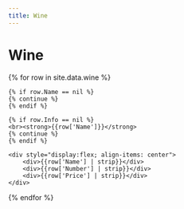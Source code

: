 ```yaml
---
title: Wine
---
```


# Wine

<div>
  {% for row in site.data.wine %}
  
    {% if row.Name == nil %}
    {% continue %}
    {% endif %}

    {% if row.Info == nil %}
    <br><strong>{{row['Name']}}</strong>
    {% continue %}
    {% endif %}
   
    <div style="display:flex; align-items: center">
        <div>{{row['Name'] | strip}}</div>
        <div>{{row['Number'] | strip}}</div>
        <div>{{row['Price'] | strip}}</div>
    </div>
  {% endfor %}
</div>



